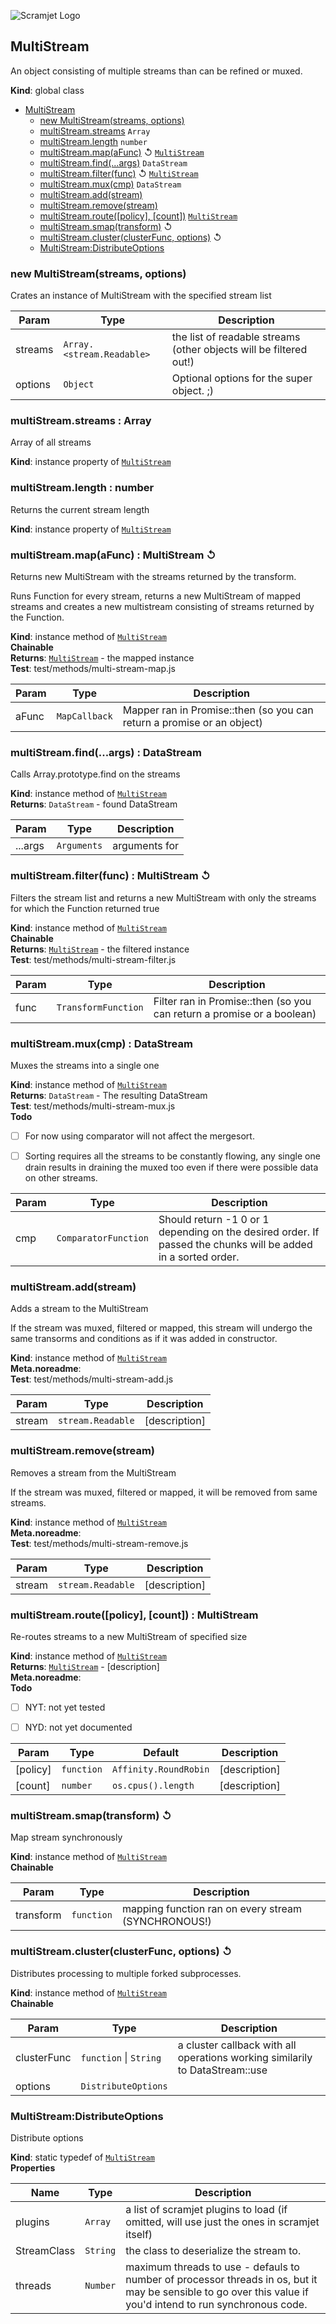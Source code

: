 ![Scramjet Logo](https://signicode.com/scramjet-logo-light.svg)

<a name="MultiStream"></a>

## MultiStream
An object consisting of multiple streams than can be refined or muxed.

**Kind**: global class  

* [MultiStream](#MultiStream)
    * [new MultiStream(streams, options)](#new_MultiStream_new)
    * [multiStream.streams](#MultiStream+streams)  <code>Array</code>
    * [multiStream.length](#MultiStream+length)  <code>number</code>
    * [multiStream.map(aFunc)](#MultiStream+map) ↺ [<code>MultiStream</code>](#MultiStream)
    * [multiStream.find(...args)](#MultiStream+find)  <code>DataStream</code>
    * [multiStream.filter(func)](#MultiStream+filter) ↺ [<code>MultiStream</code>](#MultiStream)
    * [multiStream.mux(cmp)](#MultiStream+mux)  <code>DataStream</code>
    * [multiStream.add(stream)](#MultiStream+add)
    * [multiStream.remove(stream)](#MultiStream+remove)
    * [multiStream.route([policy], [count])](#MultiStream+route)  [<code>MultiStream</code>](#MultiStream)
    * [multiStream.smap(transform)](#MultiStream+smap) ↺
    * [multiStream.cluster(clusterFunc, options)](#MultiStream+cluster) ↺
    * [MultiStream:DistributeOptions](#MultiStream.DistributeOptions)

<a name="new_MultiStream_new"></a>

### new MultiStream(streams, options)
Crates an instance of MultiStream with the specified stream list


| Param | Type | Description |
| --- | --- | --- |
| streams | <code>Array.&lt;stream.Readable&gt;</code> | the list of readable streams (other                                     objects will be filtered out!) |
| options | <code>Object</code> | Optional options for the super object. ;) |

<a name="MultiStream+streams"></a>

### multiStream.streams : Array
Array of all streams

**Kind**: instance property of [<code>MultiStream</code>](#MultiStream)  
<a name="MultiStream+length"></a>

### multiStream.length : number
Returns the current stream length

**Kind**: instance property of [<code>MultiStream</code>](#MultiStream)  
<a name="MultiStream+map"></a>

### multiStream.map(aFunc) : MultiStream ↺
Returns new MultiStream with the streams returned by the transform.

Runs Function for every stream, returns a new MultiStream of mapped
streams and creates a new multistream consisting of streams returned
by the Function.

**Kind**: instance method of [<code>MultiStream</code>](#MultiStream)  
**Chainable**  
**Returns**: [<code>MultiStream</code>](#MultiStream) - the mapped instance  
**Test**: test/methods/multi-stream-map.js  

| Param | Type | Description |
| --- | --- | --- |
| aFunc | <code>MapCallback</code> | Mapper ran in Promise::then (so you can                                  return a promise or an object) |

<a name="MultiStream+find"></a>

### multiStream.find(...args) : DataStream
Calls Array.prototype.find on the streams

**Kind**: instance method of [<code>MultiStream</code>](#MultiStream)  
**Returns**: <code>DataStream</code> - found DataStream  

| Param | Type | Description |
| --- | --- | --- |
| ...args | <code>Arguments</code> | arguments for |

<a name="MultiStream+filter"></a>

### multiStream.filter(func) : MultiStream ↺
Filters the stream list and returns a new MultiStream with only the
streams for which the Function returned true

**Kind**: instance method of [<code>MultiStream</code>](#MultiStream)  
**Chainable**  
**Returns**: [<code>MultiStream</code>](#MultiStream) - the filtered instance  
**Test**: test/methods/multi-stream-filter.js  

| Param | Type | Description |
| --- | --- | --- |
| func | <code>TransformFunction</code> | Filter ran in Promise::then (so you can                                  return a promise or a boolean) |

<a name="MultiStream+mux"></a>

### multiStream.mux(cmp) : DataStream
Muxes the streams into a single one

**Kind**: instance method of [<code>MultiStream</code>](#MultiStream)  
**Returns**: <code>DataStream</code> - The resulting DataStream  
**Test**: test/methods/multi-stream-mux.js  
**Todo**

- [ ] For now using comparator will not affect the mergesort.
- [ ] Sorting requires all the streams to be constantly flowing, any
      single one drain results in draining the muxed too even if there
      were possible data on other streams.


| Param | Type | Description |
| --- | --- | --- |
| cmp | <code>ComparatorFunction</code> | Should return -1 0 or 1 depending on the                                  desired order. If passed the chunks will                                  be added in a sorted order. |

<a name="MultiStream+add"></a>

### multiStream.add(stream)
Adds a stream to the MultiStream

If the stream was muxed, filtered or mapped, this stream will undergo the
same transorms and conditions as if it was added in constructor.

**Kind**: instance method of [<code>MultiStream</code>](#MultiStream)  
**Meta.noreadme**:   
**Test**: test/methods/multi-stream-add.js  

| Param | Type | Description |
| --- | --- | --- |
| stream | <code>stream.Readable</code> | [description] |

<a name="MultiStream+remove"></a>

### multiStream.remove(stream)
Removes a stream from the MultiStream

If the stream was muxed, filtered or mapped, it will be removed from same
streams.

**Kind**: instance method of [<code>MultiStream</code>](#MultiStream)  
**Meta.noreadme**:   
**Test**: test/methods/multi-stream-remove.js  

| Param | Type | Description |
| --- | --- | --- |
| stream | <code>stream.Readable</code> | [description] |

<a name="MultiStream+route"></a>

### multiStream.route([policy], [count]) : MultiStream
Re-routes streams to a new MultiStream of specified size

**Kind**: instance method of [<code>MultiStream</code>](#MultiStream)  
**Returns**: [<code>MultiStream</code>](#MultiStream) - [description]  
**Meta.noreadme**:   
**Todo**

- [ ] NYT: not yet tested
- [ ] NYD: not yet documented


| Param | Type | Default | Description |
| --- | --- | --- | --- |
| [policy] | <code>function</code> | <code>Affinity.RoundRobin</code> | [description] |
| [count] | <code>number</code> | <code>os.cpus().length</code> | [description] |

<a name="MultiStream+smap"></a>

### multiStream.smap(transform) ↺
Map stream synchronously

**Kind**: instance method of [<code>MultiStream</code>](#MultiStream)  
**Chainable**  

| Param | Type | Description |
| --- | --- | --- |
| transform | <code>function</code> | mapping function ran on every stream (SYNCHRONOUS!) |

<a name="MultiStream+cluster"></a>

### multiStream.cluster(clusterFunc, options) ↺
Distributes processing to multiple forked subprocesses.

**Kind**: instance method of [<code>MultiStream</code>](#MultiStream)  
**Chainable**  

| Param | Type | Description |
| --- | --- | --- |
| clusterFunc | <code>function</code> \| <code>String</code> | a cluster callback with all operations working similarily to DataStream::use |
| options | <code>DistributeOptions</code> |  |

<a name="MultiStream.DistributeOptions"></a>

### MultiStream:DistributeOptions
Distribute options

**Kind**: static typedef of [<code>MultiStream</code>](#MultiStream)  
**Properties**

| Name | Type | Description |
| --- | --- | --- |
| plugins | <code>Array</code> | a list of scramjet plugins to load (if omitted, will use just the ones in scramjet itself) |
| StreamClass | <code>String</code> | the class to deserialize the stream to. |
| threads | <code>Number</code> | maximum threads to use - defauls to number of processor threads in os, but it may be sensible to go over this value if you'd intend to run synchronous code. |

